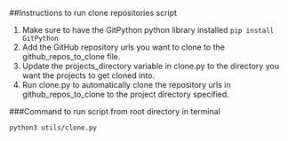 ##Instructions to run clone repositories script
1) Make sure to have the GitPython python library installed ```pip install GitPython```
2) Add the GitHub repository urls you want to clone to the github_repos_to_clone file.
3) Update the projects_directory variable in clone.py to the directory you want the projects to get cloned into. 
4) Run clone.py to automatically clone the repository urls in github_repos_to_clone to the project directory specified.

###Command to run script from root directory in terminal
```
python3 utils/clone.py
```
